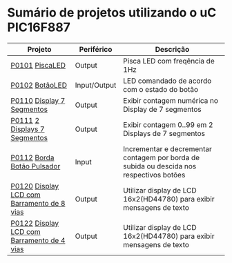 # Sumário de projetos utilizando o uC **PIC16F887**


Projeto	            | Periférico    | Descrição
------------------- | ------------- | -----------------------
[P0101](https://github.com/JoseWRPereira/P0101-piscaLED) [PiscaLED](https://josewrpereira.github.io/ddp/2020/P0101-piscaLED/)	    | Output        | Pisca LED com freqência de 1Hz
[P0102](https://github.com/JoseWRPereira/P0102-botaoLED) [BotãoLED](https://josewrpereira.github.io/ddp/2020/P0102-botaoLED/)	    | Input/Output  | LED comandado de acordo com o estado do botão
[P0110](https://github.com/JoseWRPereira/P0110-disp7seg) [Display 7 Segmentos](https://josewrpereira.github.io/ddp/2020/P0110-disp7seg/)	    | Output  | Exibir contagem numérica no Display de 7 segmentos
[P0111](https://github.com/JoseWRPereira/P0111-disp7segX2) [2 Displays 7 Segmentos](https://josewrpereira.github.io/ddp/2020/P0111-disp7segX2/)	    | Output  | Exibir contagem 0..99 em 2 Displays de 7 segmentos
[P0112](https://github.com/JoseWRPereira/P0112-bordaBotaoPulsador) [Borda Botão Pulsador](https://josewrpereira.github.io/ddp/2020/P0112-bordaBotaoPulsador/)	    | Input  | Incrementar e decrementar contagem por borda de subida ou descida nos respectivos botões
[P0120](https://github.com/JoseWRPereira/P0120-dispLCD8vias) [Display LCD com Barramento de 8 vias](https://josewrpereira.github.io/ddp/2020/P0120-dispLCD8vias/)	    | Output  | Utilizar display de LCD 16x2(HD44780) para exibir mensagens de texto
[P0122](https://github.com/JoseWRPereira/P0122-dispLCD4vias) [Display LCD com Barramento de 4 vias](https://josewrpereira.github.io/ddp/2020/P0122-dispLCD4vias/)	    | Output  | Utilizar display de LCD 16x2(HD44780) para exibir mensagens de texto

